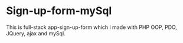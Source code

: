 # Sign-up-form-mySql
This is  full-stack app-sign-up-form which i made with PHP OOP, PDO, JQuery, ajax and mySql.
